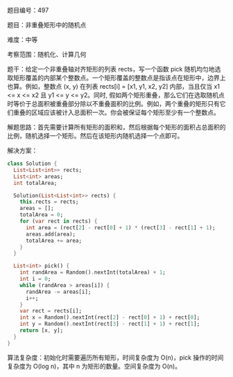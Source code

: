 题目编号：497

题目：非重叠矩形中的随机点

难度：中等

考察范围：随机化、计算几何

题干：给定一个非重叠轴对齐矩形的列表 rects，写一个函数 pick 随机均匀地选取矩形覆盖的内部某个整数点。一个矩形覆盖的整数点是指该点在矩形中，边界上也算。例如，整数点 (x, y) 在列表 rects[i] = [x1, y1, x2, y2] 内部，当且仅当 x1 <= x <= x2 且 y1 <= y <= y2。同时, 假如两个矩形重叠，那么它们在选取随机点时等价于总面积被重叠部分除以不重叠面积的比例。例如，两个重叠的矩形只有它们重叠的区域应该被计入总面积一次。你会被保证每个矩形至少有一个整数点。

解题思路：首先需要计算所有矩形的面积和，然后根据每个矩形的面积占总面积的比例，随机选择一个矩形。然后在该矩形内随机选择一个点即可。

解决方案：

```dart
class Solution {
  List<List<int>> rects;
  List<int> areas;
  int totalArea;

  Solution(List<List<int>> rects) {
    this.rects = rects;
    areas = [];
    totalArea = 0;
    for (var rect in rects) {
      int area = (rect[2] - rect[0] + 1) * (rect[3] - rect[1] + 1);
      areas.add(area);
      totalArea += area;
    }
  }

  List<int> pick() {
    int randArea = Random().nextInt(totalArea) + 1;
    int i = 0;
    while (randArea > areas[i]) {
      randArea -= areas[i];
      i++;
    }
    var rect = rects[i];
    int x = Random().nextInt(rect[2] - rect[0] + 1) + rect[0];
    int y = Random().nextInt(rect[3] - rect[1] + 1) + rect[1];
    return [x, y];
  }
}
```

算法复杂度：初始化时需要遍历所有矩形，时间复杂度为 O(n)，pick 操作的时间复杂度为 O(log n)，其中 n 为矩形的数量。空间复杂度为 O(n)。